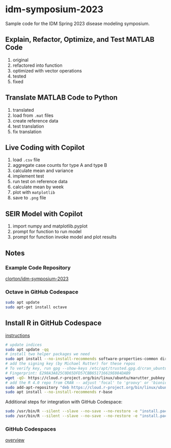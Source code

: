 # idm-symposium-2023

Sample code for the IDM Spring 2023 disease modeling symposium.

## Explain, Refactor, Optimize, and Test MATLAB Code

1. original
2. refactored into function
3. optimized with vector operations
4. tested
5. fixed

## Translate MATLAB Code to Python

1. translated
2. load from `.mat` files
3. create reference data
4. test translation
5. fix translation

## Live Coding with Copilot

1. load `.csv` file
2. aggregate case counts for type A and type B
3. calculate mean and variance
4. implement test
5. run test on reference data
6. calculate mean by week
7. plot with `matplotlib`
8. save to `.png` file

## SEIR Model with Copilot

1. import numpy and matplotlib.pyplot
2. prompt for function to run model
3. prompt for function invoke model and plot results

## Notes

### Example Code Repository

[clorton/idm-symposium-2023](https://github.com/clorton/idm-symposium-2023)

### Octave in GitHub Codespace

```bash
sudo apt update
sudo apt-get install octave
```

## Install R in GitHub Codespace

[instructions](https://cran.rstudio.com/bin/linux/ubuntu)

```bash
# update indices
sudo apt update -qq
# install two helper packages we need
sudo apt install --no-install-recommends software-properties-common dirmngr
# add the signing key (by Michael Rutter) for these repos
# To verify key, run gpg --show-keys /etc/apt/trusted.gpg.d/cran_ubuntu_key.asc 
# Fingerprint: E298A3A825C0D65DFD57CBB651716619E084DAB9
wget -qO- https://cloud.r-project.org/bin/linux/ubuntu/marutter_pubkey.asc | sudo tee -a /etc/apt/trusted.gpg.d/cran_ubuntu_key.asc
# add the R 4.0 repo from CRAN -- adjust 'focal' to 'groovy' or 'bionic' as needed
sudo add-apt-repository "deb https://cloud.r-project.org/bin/linux/ubuntu $(lsb_release -cs)-cran40/"
sudo apt install --no-install-recommends r-base
```

Additional steps for integration with GitHub Codespace:

```bash
sudo /usr/bin/R --silent --slave --no-save --no-restore -e "install.packages('languageserver', repos='https://cloud.r-project.org/')"
sudo /usr/bin/R --silent --slave --no-save --no-restore -e "install.packages('jsonlite')"
```

### GitHub Codespaces

[overview](https://docs.github.com/en/codespaces/overview)
